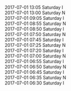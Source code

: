 2017-07-01 13:05 Saturday  I  
2017-07-01 13:00 Saturday  N  
2017-07-01 09:05 Saturday  I  
2017-07-01 08:55 Saturday  N  
2017-07-01 08:50 Saturday  I  
2017-07-01 07:50 Saturday  N  
2017-07-01 07:45 Saturday  I  
2017-07-01 07:25 Saturday  N  
2017-07-01 07:20 Saturday  I  
2017-07-01 07:00 Saturday  N  
2017-07-01 06:55 Saturday  I  
2017-07-01 06:50 Saturday  N  
2017-07-01 06:45 Saturday  I  
2017-07-01 06:35 Saturday  N  
2017-07-01 06:30 Saturday  I  
